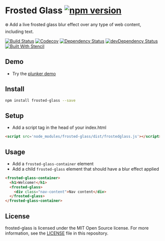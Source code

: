 # Frosted Glass [![npm version](https://badge.fury.io/js/frosted-glass.svg)](https://badge.fury.io/js/frosted-glass)

❄️ Add a live frosted glass blur effect over any type of web content, including text.
️️

[![Build Status](https://img.shields.io/circleci/project/github/adriancarriger/frosted-glass/master.svg?maxAge=60)](https://circleci.com/gh/adriancarriger/frosted-glass)
[![Codecov](https://img.shields.io/codecov/c/github/adriancarriger/frosted-glass/master.svg?maxAge=60)](https://codecov.io/gh/adriancarriger/frosted-glass)
[![Dependency Status](https://img.shields.io/david/adriancarriger/frosted-glass/master.svg?maxAge=60)](https://david-dm.org/adriancarriger/frosted-glass)
[![devDependency Status](https://img.shields.io/david/dev/adriancarriger/frosted-glass/master.svg?maxAge=60)](https://david-dm.org/adriancarriger/frosted-glass?type=dev)
[![Built With Stencil](https://img.shields.io/badge/-Built%20With%20Stencil-16161d.svg?logo=data%3Aimage%2Fsvg%2Bxml%3Bbase64%2CPD94bWwgdmVyc2lvbj0iMS4wIiBlbmNvZGluZz0idXRmLTgiPz4KPCEtLSBHZW5lcmF0b3I6IEFkb2JlIElsbHVzdHJhdG9yIDE5LjIuMSwgU1ZHIEV4cG9ydCBQbHVnLUluIC4gU1ZHIFZlcnNpb246IDYuMDAgQnVpbGQgMCkgIC0tPgo8c3ZnIHZlcnNpb249IjEuMSIgaWQ9IkxheWVyXzEiIHhtbG5zPSJodHRwOi8vd3d3LnczLm9yZy8yMDAwL3N2ZyIgeG1sbnM6eGxpbms9Imh0dHA6Ly93d3cudzMub3JnLzE5OTkveGxpbmsiIHg9IjBweCIgeT0iMHB4IgoJIHZpZXdCb3g9IjAgMCA1MTIgNTEyIiBzdHlsZT0iZW5hYmxlLWJhY2tncm91bmQ6bmV3IDAgMCA1MTIgNTEyOyIgeG1sOnNwYWNlPSJwcmVzZXJ2ZSI%2BCjxzdHlsZSB0eXBlPSJ0ZXh0L2NzcyI%2BCgkuc3Qwe2ZpbGw6I0ZGRkZGRjt9Cjwvc3R5bGU%2BCjxwYXRoIGNsYXNzPSJzdDAiIGQ9Ik00MjQuNywzNzMuOWMwLDM3LjYtNTUuMSw2OC42LTkyLjcsNjguNkgxODAuNGMtMzcuOSwwLTkyLjctMzAuNy05Mi43LTY4LjZ2LTMuNmgzMzYuOVYzNzMuOXoiLz4KPHBhdGggY2xhc3M9InN0MCIgZD0iTTQyNC43LDI5Mi4xSDE4MC40Yy0zNy42LDAtOTIuNy0zMS05Mi43LTY4LjZ2LTMuNkgzMzJjMzcuNiwwLDkyLjcsMzEsOTIuNyw2OC42VjI5Mi4xeiIvPgo8cGF0aCBjbGFzcz0ic3QwIiBkPSJNNDI0LjcsMTQxLjdIODcuN3YtMy42YzAtMzcuNiw1NC44LTY4LjYsOTIuNy02OC42SDMzMmMzNy45LDAsOTIuNywzMC43LDkyLjcsNjguNlYxNDEuN3oiLz4KPC9zdmc%2BCg%3D%3D&colorA=16161d&style=flat-square)](https://github.com/ionic-team/stencil)

## Demo

- Try the [plunker demo](https://plnkr.co/edit/6aj05aBro6pH23ImXfgw?p=preview)

## Install

```bash
npm install frosted-glass --save
```

## Setup

- Add a script tag in the head of your index.html

```html
<script src='node_modules/frosted-glass/dist/frostedglass.js'></script>
```

## Usage

- Add a `frosted-glass-container` element
- Add a child `frosted-glass` element that should have a blur effect applied

```html
<frosted-glass-container>
  <h1>Welcome!</h1>
  <frosted-glass>
    <div class="nav-content">Nav content</div>
  </frosted-glass>
</frosted-glass-container>
```

## License

frosted-glass is licensed under the MIT Open Source license.
For more information, see the [LICENSE](LICENSE) file in this repository.
